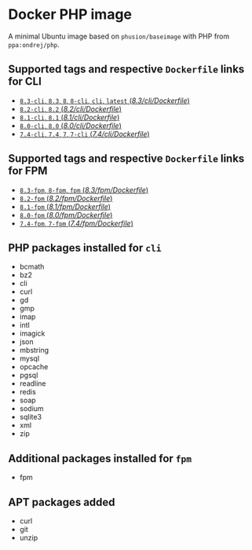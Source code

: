 # Docker PHP image

A minimal Ubuntu image based on `phusion/baseimage` with PHP from `ppa:ondrej/php`.

## Supported tags and respective `Dockerfile` links for CLI

 * [`8.3-cli`, `8.3`, `8`, `8-cli`, `cli`, `latest` (*8.3/cli/Dockerfile*)](https://github.com/FoxyImages/php-fpm/blob/master/8.3/cli/Dockerfile)
 * [`8.2-cli`, `8.2` (*8.2/cli/Dockerfile*)](https://github.com/FoxyImages/php-fpm/blob/master/8.2/cli/Dockerfile)
 * [`8.1-cli`, `8.1` (*8.1/cli/Dockerfile*)](https://github.com/FoxyImages/php-fpm/blob/master/8.1/cli/Dockerfile)
 * [`8.0-cli`, `8.0` (*8.0/cli/Dockerfile*)](https://github.com/FoxyImages/php-fpm/blob/master/8.0/cli/Dockerfile)
 * [`7.4-cli`, `7.4`, `7`, `7-cli` (*7.4/cli/Dockerfile*)](https://github.com/FoxyImages/php-fpm/blob/master/7.4/cli/Dockerfile)

## Supported tags and respective `Dockerfile` links for FPM

 * [`8.3-fpm`, `8-fpm`, `fpm` (*8.3/fpm/Dockerfile*)](https://github.com/FoxyImages/php-fpm/blob/master/8.3/fpm/Dockerfile)
 * [`8.2-fpm` (*8.2/fpm/Dockerfile*)](https://github.com/FoxyImages/php-fpm/blob/master/8.2/fpm/Dockerfile)
 * [`8.1-fpm` (*8.1/fpm/Dockerfile*)](https://github.com/FoxyImages/php-fpm/blob/master/8.1/fpm/Dockerfile)
 * [`8.0-fpm` (*8.0/fpm/Dockerfile*)](https://github.com/FoxyImages/php-fpm/blob/master/8.0/fpm/Dockerfile)
 * [`7.4-fpm`, `7-fpm` (*7.4/fpm/Dockerfile*)](https://github.com/FoxyImages/php-fpm/blob/master/7.4/fpm/Dockerfile)

## PHP packages installed for `cli`

 * bcmath
 * bz2
 * cli
 * curl
 * gd
 * gmp
 * imap
 * intl
 * imagick
 * json
 * mbstring
 * mysql
 * opcache
 * pgsql
 * readline
 * redis
 * soap
 * sodium
 * sqlite3
 * xml
 * zip

## Additional packages installed for `fpm`

 * fpm

## APT packages added

 * curl
 * git
 * unzip
